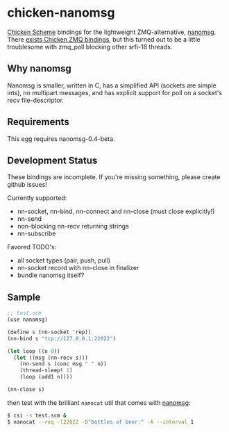 chicken-nanomsg
===============

 [Chicken Scheme]: http://call-cc.org/
 [nanomsg]: http://nanomsg.org/

[Chicken Scheme] bindings for the lightweight ZMQ-alternative,
[nanomsg]. There
[exists Chicken ZMQ bindings](http://api.call-cc.org/doc/zmq), but
this turned out to be a little troublesome with zmq_poll blocking
other srfi-18 threads.

## Why nanomsg

Nanomsg is smaller, written in C, has a simplified API (sockets are
simple ints), no multipart messages, and has explicit support for poll
on a socket's recv file-descriptor.

## Requirements

This egg requires nanomsg-0.4-beta.

## Development Status
These bindings are incomplete. If you're missing something, please
create github issues!

Currently supported:

- nn-socket, nn-bind, nn-connect and nn-close (must close explicitly!)
- nn-send
- non-blocking nn-recv returning strings
- nn-subscribe

Favored TODO's:
- all socket types (pair, push, pull)
- nn-socket record with nn-close in finalizer
- bundle nanomsg itself?

## Sample

```scheme
;; test.scm
(use nanomsg)

(define s (nn-socket 'rep))
(nn-bind s "tcp://127.0.0.1:22022")

(let loop ((n 0))
  (let ((msg (nn-recv s)))
    (nn-send s (conc msg " " n))
    (thread-sleep! 1)
    (loop (add1 n))))

(nn-close s)
```

then test with the brilliant `nanocat` util that comes with [nanomsg]:


```bash
$ csi -s test.scm &
$ nanocat --req -l22022 -D"bottles of beer:" -A --interval 1
```

